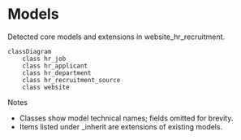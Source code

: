 # Models

Detected core models and extensions in website_hr_recruitment.

```mermaid
classDiagram
    class hr_job
    class hr_applicant
    class hr_department
    class hr_recruitment_source
    class website
```

Notes
- Classes show model technical names; fields omitted for brevity.
- Items listed under _inherit are extensions of existing models.
